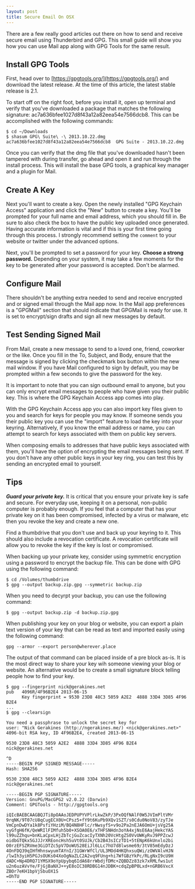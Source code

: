 ```yaml
---
layout: post
title: Secure Email On OSX
---
```


There are a few really good articles out there on how to send and
receive secure email using Thunderbird and GPG. This small guide will
show you how you can use Mail app along with GPG Tools for the same
result.

## Install GPG Tools

First, head over to [https://gpgtools.org/](https://gpgtools.org/) and
download the latest release. At the time of this article, the latest
stable release is 2.1.

To start off on the right foot, before you install it, open up terminal
and verify that you've downloaded a package that matches the following
signature: ac7a636bfee1027d8f43a12a82eea54e7566dcb8. This can be
accomplished with the following commands:

    $ cd ~/Downloads
    $ shasum GPG\ Suite\ -\ 2013.10.22.dmg
    ac7a636bfee1027d8f43a12a82eea54e7566dcb8  GPG Suite - 2013.10.22.dmg

Once you can verify that the dmg file that you've downloaded hasn't been
tampered with during transfer, go ahead and open it and run through the
install process. This will install the base GPG tools, a graphical key
manager and a plugin for Mail.

## Create A Key

Next you'll want to create a key. Open the newly installed "GPG Keychain
Access" application and click the "New" button to create a key. You'll
be prompted for your full name and email address, which you should fill
in. Be sure to also check the box to have the public key uploaded once
generated.  Having accurate information is vital and if this is your first time
going through this process. I strongly recommend setting the `comment`
to your website or twitter under the advanced options.

Next, you'll be prompted to set a password for your key. **Choose a strong
password.** Depending on your system, it may take a few moments for the
key to be generated after your password is accepted. Don't be alarmed.

## Configure Mail

There shouldn't be anything extra needed to send and receive encrypted
and or signed email through the Mail app now. In the Mail app
preferences is a "GPGMail" section that should indicate that GPGMail is
ready for use. It is set to encrypt/sign drafts and sign all new
messages by default.

## Test Sending Signed Mail

From Mail, create a new message to send to a loved one, friend, coworker
or the like. Once you fill in the To, Subject, and Body, ensure that the
message is signed by clicking the checkmark box button within the new
mail window. If you have Mail configured to sign by default, you may be
prompted within a few seconds to give the password for the key.

It is important to note that you can sign outbound email to anyone, but
you can only encrypt email messages to people who have given you their
public key. This is where the GPG Keychain Access app comes into play.

With the GPG Keychain Access app you can also import key files given to
you and search for keys for people you may know. If someone sends you
their public key you can use the "import" feature to load the key into
your keyring. Alternatively, if you know the email address or name, you
can attempt to search for keys associated with them on public key
servers.

When composing emails to addresses that have public keys associated with
them, you'll have the option of encrypting the email messages being
sent. If you don't have any other public keys in your key ring, you can
test this by sending an encrypted email to yourself.

## Tips

***Guard your private key.*** It is critical that you ensure your
private key is safe and secure. For everyday use, keeping it on a
personal, non-public computer is probably enough. If you feel that a
computer that has your private key on it has been compromised, infected
by a virus or malware, etc then you revoke the key and create a new one.

Find a thumbdrive that you don't use and back up your keyring to it.
This should also include a revocation certificate. A revocation
certificate will allow you to revoke the key if the key is lost or
compromised.

When backing up your private key, consider using symmetric encryption
using a password to encrypt the backup file. This can be done with GPG
using the following command:

    $ cd /Volumes/thumbdrive
    $ gpg --output backup.zip.gpg --symmetric backup.zip

When you need to decyrpt your backup, you can use the following command:

    $ gpg --output backup.zip -d backup.zip.gpg

When publishing your key on your blog or website, you can export a plain
text version of your key that can be read as text and imported easily
using the following command:

    gpg --armor --export person@wherever.place

The output of that command can be placed inside of a pre block as-is. It
is the most direct way to share your key wih someone viewing your blog
or website. An alternative would be to create a small signature block
telling people how to find your key.

    $ gpg --fingerprint nick@gerakines.net
    pub   4096R/4F96B2E4 2013-06-15
          Key fingerprint = 9530 23D8 48C3 5059 A2E2  4888 33D4 3D85 4F96 B2E4
    ...
    $ gpg --clearsign

    You need a passphrase to unlock the secret key for
    user: "Nick Gerakines (http://ngerakines.me/) <nick@gerakines.net>"
    4096-bit RSA key, ID 4F96B2E4, created 2013-06-15

    9530 23D8 48C3 5059 A2E2  4888 33D4 3D85 4F96 B2E4
    nick@gerakines.net

    ^D
    -----BEGIN PGP SIGNED MESSAGE-----
    Hash: SHA256

    9530 23D8 48C3 5059 A2E2  4888 33D4 3D85 4F96 B2E4
    nick@gerakines.net

    -----BEGIN PGP SIGNATURE-----
    Version: GnuPG/MacGPG2 v2.0.22 (Darwin)
    Comment: GPGTools - http://gpgtools.org

    iQIcBAEBCAAGBQJTi8pOAAoJEDPUPYVPlrLkwZkP/3PxOQfNAlF0W5JVImPltVMr
    9rqNK/9T07cU8qCugECX0U+CPsz5+fY9t6KuPb9XQv1SZT/s0Cdu0NoV83/zyTJe
    VmCpnDwDYa1k8PsfiYHziM/BQ4N8HFlc/rNwsyfS+v9o2Pa2nEJA6OmU+jsVg25A
    vyGfgH6fK/QeWRIlFIMfuh5b0+XSOA0E6/xTHFSNHdn3oYA4xjNsE6AajHekcYAS
    l99uZZhqu+bnKLaCpxLHjZbTcjGuZcacIyTXNh20VcHtgZS0VvUWKyRvJ9PPZcwJ
    oidbGTQkx5GJJJrXREoncHsh5uVt0SUJk/Cb2B43sICzTD1+5tENpK6kUnxlo2bi
    O0rzEFSZRVme3GiDTZc5pV7DoWUS28EiJl6LLc7hU7d8lwsme69/3tV85mEdyDzJ
    4OnFDQ39qIHfHhnswyumTAYnI/31GWrWfCl/UL3MOd4HKQhxsuQWi/zOWVAlvHJN
    /lwIh3yiH5PGJsOUKs04XoOgNaZLC2A2vq9FUng+hi7WfGBzYkPc/RLgNxI9cU9H
    dADC+Np4DRQ71YMSX9oYpUpybq6IdA68rrWbdjfDMc+ZQBDZz83zk7xRMLfws1ut
    u2n6uzAVvYe/FjGjBaNXJ++yE8oIC38RDBG14nJDBK+cdqZpBP0Lxd+nGRB6VxcX
    ZBOr7eKH1bpVjSbuOX1S
    =OhTU
    -----END PGP SIGNATURE-----

